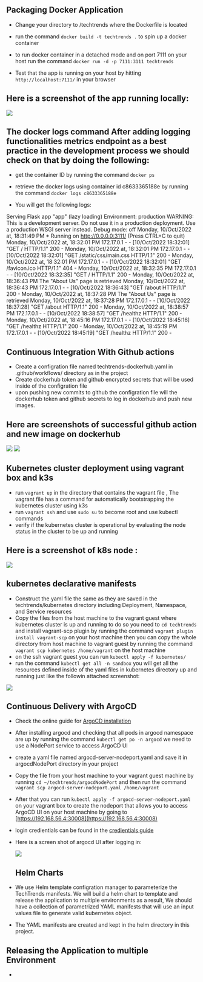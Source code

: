 ## Packaging Docker Application

- Change your directory to /techtrends where the Dockerfile is located

- run the command `docker build -t techtrends .` to spin up a docker container

- to run docker container in a detached mode and on port 7111 on your host run the command `docker run -d -p 7111:3111 techtrends`

- Test that the app is running on your host by hitting `http://localhost:7111/` in your browser

## Here is a screenshot of the app running locally:

![](screenshots/docker-run-local.png)

## The docker logs command After adding logging functionalities metrics endpoint as a best practice in the development process we should check on that by doing the following:

- get the container ID by running the command `docker ps`

- retrieve the docker logs using container id c8633365188e by running the command `docker logs c8633365188e`

- You will get the following logs:

Serving Flask app "app" (lazy loading)
Environment: production
WARNING: This is a development server. Do not use it in a production deployment.
Use a production WSGI server instead.
Debug mode: off
Monday, 10/Oct/2022 at, 18:31:49 PM \* Running on http://0.0.0.0:3111/ (Press CTRL+C to quit)
Monday, 10/Oct/2022 at, 18:32:01 PM 172.17.0.1 - - [10/Oct/2022 18:32:01] "GET / HTTP/1.1" 200 -
Monday, 10/Oct/2022 at, 18:32:01 PM 172.17.0.1 - - [10/Oct/2022 18:32:01] "GET /static/css/main.css HTTP/1.1" 200 -
Monday, 10/Oct/2022 at, 18:32:01 PM 172.17.0.1 - - [10/Oct/2022 18:32:01] "GET /favicon.ico HTTP/1.1" 404 -
Monday, 10/Oct/2022 at, 18:32:35 PM 172.17.0.1 - - [10/Oct/2022 18:32:35] "GET / HTTP/1.1" 200 -
Monday, 10/Oct/2022 at, 18:36:43 PM The "About Us" page is retrieved
Monday, 10/Oct/2022 at, 18:36:43 PM 172.17.0.1 - - [10/Oct/2022 18:36:43] "GET /about HTTP/1.1" 200 -
Monday, 10/Oct/2022 at, 18:37:28 PM The "About Us" page is retrieved
Monday, 10/Oct/2022 at, 18:37:28 PM 172.17.0.1 - - [10/Oct/2022 18:37:28] "GET /about HTTP/1.1" 200 -
Monday, 10/Oct/2022 at, 18:38:57 PM 172.17.0.1 - - [10/Oct/2022 18:38:57] "GET /healthz HTTP/1.1" 200 -
Monday, 10/Oct/2022 at, 18:45:16 PM 172.17.0.1 - - [10/Oct/2022 18:45:16] "GET /healthz HTTP/1.1" 200 -
Monday, 10/Oct/2022 at, 18:45:19 PM 172.17.0.1 - - [10/Oct/2022 18:45:19] "GET /healthz HTTP/1.1" 200 -

## Continuous Integration With Github actions

- Create a configration file named techtrends-dockerhub.yaml in .github/workflows/ directory as in the project
- Create dockerhub token and github encrypted secrets that will be used inside of the configration file
- upon pushing new commits to github the configration file will the dockerhub token and github secrets to log in dockerhub and push new images.

## Here are screenshots of successful github action and new image on dockerhub

![](screenshots/ci-github-actions.png)
![](screenshots/ci-dockerhub.png)

## Kubernetes cluster deployment using vagrant box and k3s

- run `vagrant up` in the directory that contains the vagrant file , The vagrant file has a command for automatically bootstrapping the kubernetes cluster using k3s
- run `vagrant ssh` and use `sudo su` to become root and use kubectl commands
- verify if the kubernetes cluster is operational by evaluating the node status in the cluster to be up and running

## Here is a screenshot of k8s node :

![](screenshots/k8s-nodes.png)

## kubernetes declarative manifests

- Construct the yaml file the same as they are saved in the techtrends/kubernetes directory including Deployment, Namespace, and Service resources
- Copy the files from the host machine to the vagrant guest where kubernetes cluster is up and running to do so you need to `cd techtrends` and install vagrant-scp plugin by running the command `vagrant plugin install vagrant-scp` on your host machine then you can copy the whole directory from host machine to vagrant guest by running the command `vagrant scp kubernetes /home/vagrant` on the host machine
- on the ssh vagrant guest you can run `kubectl apply -f kubernetes/`
- run the command `kubectl get all -n sandbox` you will get all the resources defined inside of the yaml files in kubernetes directory up and running just like the followin attached screenshot:

![](screenshots/kubernetes-declarative-manifests.png)


## Continuous Delivery with ArgoCD

- Check the online guide for [ArgoCD installation](https://argo-cd.readthedocs.io/en/stable/getting_started/#1-install-argo-cd)
- After installing argocd and checking that all pods in argocd namespace are up by running the command `kubectl get po -n argocd` we need to use a NodePort service to access ArgoCD UI
- create a yaml file named argocd-server-nodeport.yaml and save it in argocdNodePort directory in your project
- Copy the file from your host machine to your vagrant guest machine by running `cd ~/techtrends/argocdNodePort` and then run the command `vagrant scp argocd-server-nodeport.yaml /home/vagrant`
- After that you can run `kubectl apply -f argocd-server-nodeport.yaml` on your vagrant box to create the nodeport that allows you to access ArgoCD UI on your host machine by going to [https://192.168.56.4:30008](https://192.168.56.4:30008)
- login credientials can be found in the [credientials guide](https://argo-cd.readthedocs.io/en/stable/getting_started/#4-login-using-the-cli)
- Here is a screen shot of argocd UI after logging in:

  ![](screenshots/argocd-ui.png)


  ## Helm Charts

- We use Helm template configration manager to parameterize the TechTrends manifests. We will build a helm chart to template and release the application to multiple environments as a result, We should have a collection of parametrized YAML manifests that will use an input values file to generate valid kubernetes object.
- The YAML manifests are created and kept in the helm directory in this project.


## Releasing the Application to multiple Environment
- 


